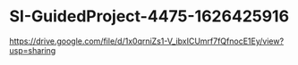# SI-GuidedProject-4475-1626425916
https://drive.google.com/file/d/1x0qrniZs1-V_ibxICUmrf7fQfnocE1Ey/view?usp=sharing

